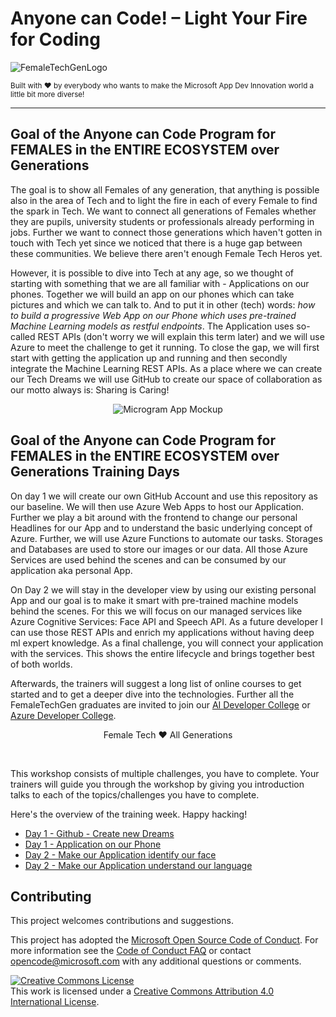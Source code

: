 # Anyone can Code! – Light Your Fire for Coding
  
![FemaleTechGenLogo](./img/anyone-can-code_1400x300.png)

  <p>
    <sub>Built with ❤ by everybody who wants to make the Microsoft App Dev Innovation world a little bit more diverse! </sub>
  </p>

</div>

<hr>


## Goal of the Anyone can Code Program for FEMALES in the ENTIRE ECOSYSTEM over Generations

The goal is to show all Females of any generation, that anything is possible also in the area of Tech and to light the fire in each of every Female to find the spark in Tech. We want to connect all generations of Females whether they are pupils, university students or professionals already performing in jobs. Further we want to connect those generations which haven't gotten in touch with Tech yet since we noticed that there is a huge gap between these communities. We believe there aren't enough Female Tech Heros yet. 

However, it is possible to dive into Tech at any age, so we thought of starting with something that we are all familiar with - Applications on our phones. Together we will build an app on our phones which can take pictures and which we can talk to. And to put it in other (tech) words: *how to build a progressive Web App on our Phone which uses pre-trained Machine Learning models as restful endpoints*. The Application uses so-called REST APIs (don't worry we will explain this term later) and we will use Azure to meet the challenge to get it running.
To close the gap, we will first start with getting the application up and running and then secondly integrate the Machine Learning REST APIs. As a place where we can create our Tech Dreams we will use GitHub to create our space of collaboration as our motto always is: Sharing is Caring!

<div align="center">
  <p></p>
  <img src="./img/microgram-mock.png" alt="Microgram App Mockup" />
</div>

## Goal of the Anyone can Code Program for FEMALES in the ENTIRE ECOSYSTEM over Generations Training Days 

On day 1 we will create our own GitHub Account and use this repository as our baseline. We will then use Azure Web Apps to host our Application. Further we play a bit around with the frontend to change our personal Headlines for our App and to understand the basic underlying concept of Azure. Further, we will use Azure Functions to automate our tasks. Storages and Databases are used to store our images or our data. All those Azure Services are used behind the scenes and can be consumed by our application aka personal App.


On Day 2 we will stay in the developer view by using our existing personal App and our goal is to make it smart with pre-trained machine models behind the scenes. For this we will focus on our managed services like Azure Cognitive Services: Face API and Speech API. As a future developer I can use those REST APIs and enrich my applications without having deep ml expert knowledge.
As a final challenge, you will connect your application with the services. This shows the entire lifecycle and brings together best of both worlds.

Afterwards, the trainers will suggest a long list of online courses to get started and to get a deeper dive into the technologies.
Further all the FemaleTechGen graduates are invited to join our [AI Developer College](https://github.com/aidevcollege/aidevcollege) or
[Azure Developer College](https://github.com/azuredevcollege/trainingdays).

<div align="center">
  <p> Female Tech ❤︎ All Generations</p>
</div>

<br>

This workshop consists of multiple challenges, you have to complete. Your trainers will guide you through the workshop by giving you introduction talks to each of the topics/challenges you have to complete.

Here's the overview of the training week. Happy hacking!

- [Day 1 - Github - Create new Dreams](day1/Github/README.md)
- [Day 1 - Application on our Phone ](day1/Application/README.md)
- [Day 2 - Make our Application identify our face](day2/Face/README.md)
- [Day 2 - Make our Application understand our language](day2/Speech/README.md)

## Contributing

This project welcomes contributions and suggestions.

This project has adopted the [Microsoft Open Source Code of Conduct](https://opensource.microsoft.com/codeofconduct/).
For more information see the [Code of Conduct FAQ](https://opensource.microsoft.com/codeofconduct/faq/) or
contact [opencode@microsoft.com](mailto:opencode@microsoft.com) with any additional questions or comments.

[![Creative Commons License](https://i.creativecommons.org/l/by/4.0/88x31.png)](http://creativecommons.org/licenses/by/4.0/)  
This work is licensed under a [Creative Commons Attribution 4.0 International License](http://creativecommons.org/licenses/by/4.0/).

